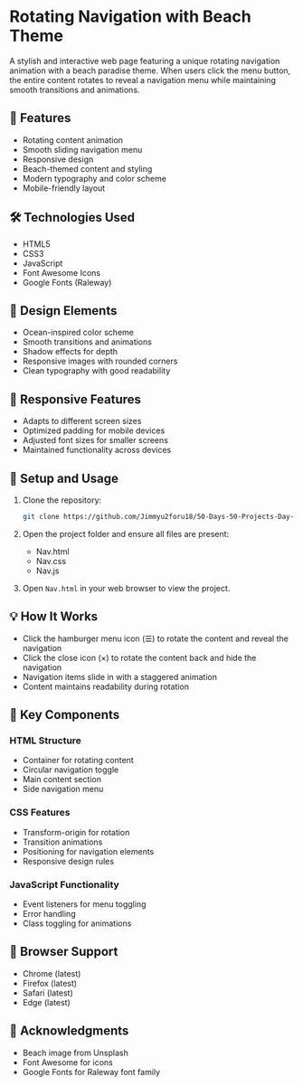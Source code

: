 # Rotating Navigation with Beach Theme

A stylish and interactive web page featuring a unique rotating navigation animation with a beach paradise theme. When users click the menu button, the entire content rotates to reveal a navigation menu while maintaining smooth transitions and animations.

## 🌊 Features

- Rotating content animation
- Smooth sliding navigation menu
- Responsive design
- Beach-themed content and styling
- Modern typography and color scheme
- Mobile-friendly layout

## 🛠️ Technologies Used

- HTML5
- CSS3
- JavaScript
- Font Awesome Icons
- Google Fonts (Raleway)

## 🎨 Design Elements

- Ocean-inspired color scheme
- Smooth transitions and animations
- Shadow effects for depth
- Responsive images with rounded corners
- Clean typography with good readability

## 📱 Responsive Features

- Adapts to different screen sizes
- Optimized padding for mobile devices
- Adjusted font sizes for smaller screens
- Maintained functionality across devices

## 🚀 Setup and Usage

1. Clone the repository: 
    ```bash
    git clone https://github.com/Jimmyu2foru18/50-Days-50-Projects-Day-3-Rotating-Navigation.git
    ``` 

2. Open the project folder and ensure all files are present:
   - Nav.html
   - Nav.css
   - Nav.js

3. Open `Nav.html` in your web browser to view the project.

## 💡 How It Works

- Click the hamburger menu icon (☰) to rotate the content and reveal the navigation
- Click the close icon (×) to rotate the content back and hide the navigation
- Navigation items slide in with a staggered animation
- Content maintains readability during rotation

## 🎯 Key Components

### HTML Structure
- Container for rotating content
- Circular navigation toggle
- Main content section
- Side navigation menu

### CSS Features
- Transform-origin for rotation
- Transition animations
- Positioning for navigation elements
- Responsive design rules

### JavaScript Functionality
- Event listeners for menu toggling
- Error handling
- Class toggling for animations

## 📄 Browser Support

- Chrome (latest)
- Firefox (latest)
- Safari (latest)
- Edge (latest)

## 🙏 Acknowledgments

- Beach image from Unsplash
- Font Awesome for icons
- Google Fonts for Raleway font family
